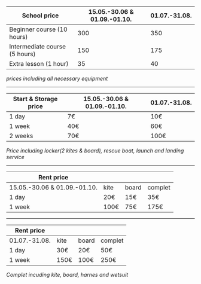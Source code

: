 

|School price                 |15.05.-30.06 & 01.09.-01.10.|01.07.-31.08.|
|-----------------------------|----------------------------|-------------|
|Beginner course (10 hours)   |300                         |350          |
|Intermediate course (5 hours)|150                         |175          |
|Extra lesson (1 hour)        |35                          |40           |

_prices including all necessary equipment_

---

|Start & Storage price        |15.05.-30.06 & 01.09.-01.10.|01.07.-31.08.|
|-----------------------------|----------------------------|-------------|
|1 day                        |7€                          |10€          |
|1 week                       |40€                         |60€          |
|2 weeks                      |70€                         |100€         |

_Price including locker(2 kites & board), rescue boat, launch and landing service_

---

|Rent price                   |    |     |        |
|-----------------------------|----|-----|--------|
|15.05.-30.06 & 01.09.-01.10. |kite|board|complet |
|1 day                        |20€ |15€  |35€     |
|1 week                       |100€|75€  |175€    |

---

|Rent price                   |    |     |        |
|-----------------------------|----|-----|--------|
|01.07.-31.08.                |kite|board|complet |
|1 day                        |30€ |20€  |50€     |
|1 week                       |150€|100€ |250€    |

_Complet incuding kite, board, harnes and wetsuit_
